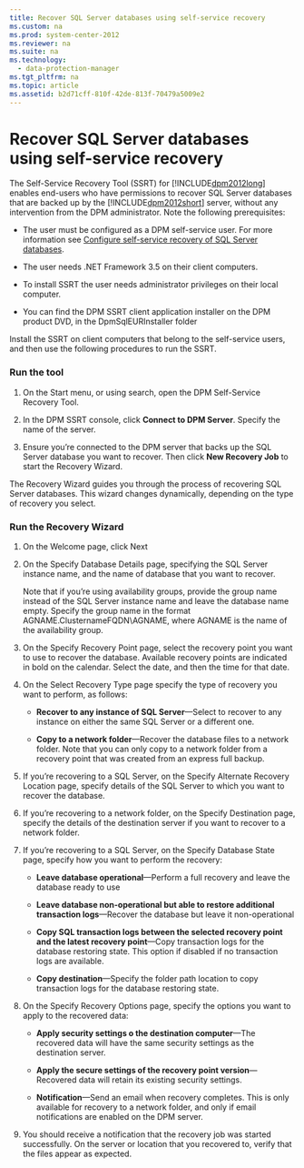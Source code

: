 ```yaml
---
title: Recover SQL Server databases using self-service recovery
ms.custom: na
ms.prod: system-center-2012
ms.reviewer: na
ms.suite: na
ms.technology: 
  - data-protection-manager
ms.tgt_pltfrm: na
ms.topic: article
ms.assetid: b2d71cff-810f-42de-813f-70479a5009e2
---
```

# Recover SQL Server databases using self-service recovery
The Self\-Service Recovery Tool \(SSRT\) for [!INCLUDE[dpm2012long](../Token/dpm2012long_md.md)] enables end\-users who have permissions to recover SQL Server databases that are backed up by the [!INCLUDE[dpm2012short](../Token/dpm2012short_md.md)] server, without any intervention from the DPM administrator. Note the following prerequisites:

-   The user must be configured as a DPM self\-service user. For more information see [Configure self-service recovery of SQL Server databases](../Topic/Configure-self-service-recovery-of-SQL-Server-databases.md).

-   The user needs .NET Framework 3.5 on their client computers.

-   To install SSRT the user needs administrator privileges on their local computer.

-   You can find the DPM SSRT client application installer on the DPM product DVD, in the DpmSqlEURInstaller folder

Install the SSRT on client computers that belong to the self\-service users, and then use the following procedures to run the SSRT.

### Run the tool

1.  On the Start menu, or using search, open the DPM Self\-Service Recovery Tool.

2.  In the DPM SSRT console, click **Connect to DPM Server**. Specify the name of the server.

3.  Ensure you’re connected to the DPM server that backs up the SQL Server database you want to recover. Then click **New Recovery Job** to start the Recovery Wizard.

The Recovery Wizard guides you through the process of recovering SQL Server databases. This wizard changes dynamically, depending on the type of recovery you select.

### Run the Recovery Wizard

1.  On the Welcome page, click Next

2.  On the Specify Database Details page, specifying the SQL Server instance name, and the name of database that you want to recover.

    Note that if you’re using availability groups, provide the group name instead of the SQL Server instance name and leave the database name empty. Specify the group name in the format AGNAME.ClusternameFQDN\\AGNAME, where AGNAME is the name of the availability group.

3.  On the Specify Recovery Point page, select the recovery point you want to use to recover the database. Available recovery points are indicated in bold on the calendar. Select the date, and then the time for that date.

4.  On the Select Recovery Type page specify the type of recovery you want to perform, as follows:

    -   **Recover to any instance of SQL Server**—Select to recover to any instance on either the same SQL Server or a different one.

    -   **Copy to a network folder**—Recover the database files to a network folder. Note that you can only copy to a network folder from a recovery point that was created from an express full backup.

5.  If you’re recovering to a SQL Server, on the Specify Alternate Recovery Location page, specify details of the SQL Server to which you want to recover the database.

6.  If you’re recovering to a network folder, on the Specify Destination page, specify the details of the destination server if you want to recover to a network folder.

7.  If you’re recovering to a SQL Server, on the Specify Database State page, specify how you want to perform the recovery:

    -   **Leave database operational**—Perform a full recovery and leave the database ready to use

    -   **Leave database non\-operational but able to restore additional transaction logs**—Recover the database but leave it non\-operational

    -   **Copy SQL transaction logs between the selected recovery point and the latest recovery point**—Copy transaction logs for the database restoring state. This option if disabled if no transaction logs are available.

    -   **Copy destination**—Specify the folder path location to copy transaction logs for the database restoring state.

8.  On the Specify Recovery Options page, specify the options you want to apply to the recovered data:

    -   **Apply security settings o the destination computer**—The recovered data will have the same security settings as the destination server.

    -   **Apply the secure settings of the recovery point version**—Recovered data will retain its existing security settings.

    -   **Notification**—Send an email when recovery completes. This is only available for recovery to a network folder, and only if email notifications are enabled on the DPM server.

9. You should receive a notification that the recovery job was started successfully. On the server or location that you recovered to, verify that the files appear as expected.

